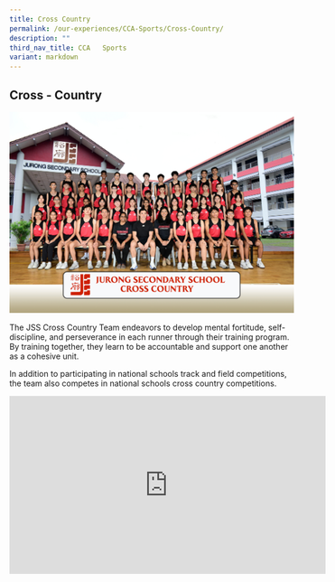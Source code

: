 ```yaml
---
title: Cross Country
permalink: /our-experiences/CCA-Sports/Cross-Country/
description: ""
third_nav_title: CCA   Sports
variant: markdown
---
```

## Cross - Country 

![](/images/crosscountry_formal.jpg)

The JSS Cross Country Team endeavors to develop mental fortitude, self-discipline, and perseverance in each runner through their training program. By training together, they learn to be accountable and support one another as a cohesive unit. 

In addition to participating in national schools track and field competitions, the team also competes in national schools cross country competitions.
<br>

<iframe width="560" height="315" src="https://www.youtube.com/embed/p138ZnaMQps" title="YouTube video player" frameborder="0" allow="accelerometer; autoplay; clipboard-write; encrypted-media; gyroscope; picture-in-picture; web-share" allowfullscreen=""></iframe>

